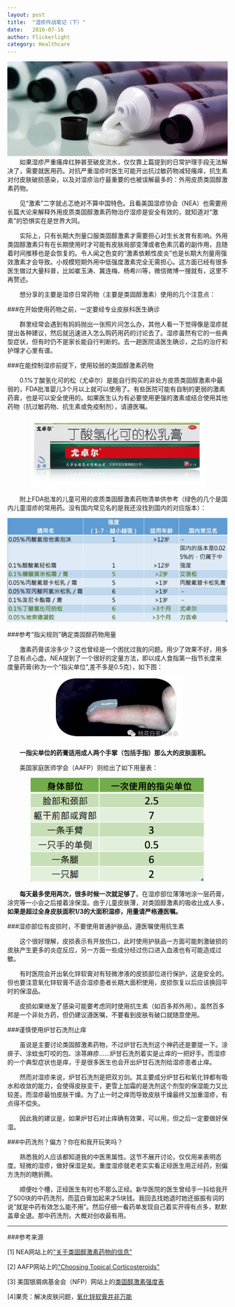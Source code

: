 ```yaml
---
layout: post
title:  "湿疹作战笔记（下）"
date:   2016-07-16
author: Flickerlight
category: Healthcare
---
```

<img src="/images/2016-07-16/otcdrugs.jpg">
&emsp;&emsp;如果湿疹严重瘙痒红肿甚至破皮流水，仅仅靠上篇提到的日常护理手段无法解决了，需要就医用药。对抗严重湿疹时医生可能开出抗过敏药物减轻瘙痒，抗生素对付皮肤破损感染，以及对湿疹治疗最重要的也被误解最多的：外用皮质类固醇激素药物。

&emsp;&emsp;见“激素”二字就忐忑绝对不算中国特色。且看美国湿疹协会（NEA）也需要用长篇大论来解释外用皮质类固醇激素药物治疗湿疹是安全有效的，就知道对“激素”的恐惧实在是世界大同。

&emsp;&emsp;实际上，只有长期大剂量口服类固醇激素才需要担心对生长发育有影响。外用类固醇激素只有在长期使用时才可能有皮肤局部变薄或者色素沉着的副作用，且随着时间推移也是会恢复的。令人闻之色变的“激素依赖性皮炎”也是长期大剂量用强效激素才会导致。小规模短期外用中低强度激素完全无需担心。这方面已经有很多医生做过大量科普，比如崔玉涛、冀连梅、杨希川等，微信微博一搜就有，这里不再赘述。

&emsp;&emsp;想分享的主要是湿疹日常药物（主要是类固醇激素）使用的几个注意点：

###在开始使用药物之前，一定要经专业皮肤科医生确诊

&emsp;&emsp;群里经常会遇到有妈妈抛出一张照片问怎么办，其他人看一下觉得像是湿疹就提出各种建议，然后就迅速进入怎么购药用药的讨论去了。湿疹虽然有它的一些典型症状，但有时仍不是家长能自行判断的。去一趟医院请医生确诊，之后的治疗和护理才心里有谱。

###在能控制湿疹前提下，使用较弱的类固醇激素药物

&emsp;&emsp;0.1%丁酸氢化可的松（尤卓尔）是能自行购买的非处方皮质类固醇激素中最弱的，FDA批准婴儿3个月以上就可以使用了。有些医院可能有自制的更弱的激素药膏，也是可以安全使用的。如果医生认为有必要使用更强的激素或结合使用其他药物（抗过敏药物、抗生素或免疫制剂），请遵医嘱。

<p align="center"><img src="/images/2016-07-16/youzhuoer.png" width=400 align="center"></p>

&emsp;&emsp;附上FDA批准的儿童可用的皮质类固醇激素药物清单供参考（绿色的几个是国内儿童湿疹的常用药。没有国内常见名的是我还没找到国内的对应版本）：

<img src="/images/2016-07-16/torpical_potency.jpg">

###参考“指尖规则”确定类固醇药物用量

&emsp;&emsp;激素药膏该涂多少？这也曾经是一个困扰过我的问题。用少了效果不好，用多了总有点心虚。NEA提到了一个很好的定量方法，即以成人食指第一指节长度来度量药膏(称为一个“指尖单位”,差不多是0.5克），如下图：


<p align="center"><img src="/images/2016-07-16/finger_rule.jpg"></p>

&emsp;&emsp;**一指尖单位的药膏适用成人两个手掌（包括手指）那么大的皮肤面积。**

&emsp;&emsp;美国家庭医师学会（AAFP）则给出了如下用量表：

<p align="center"><img src="/images/2016-07-16/Fingerunits.png" width=400></p>

&emsp;&emsp;**每天最多使用两次，很多时候一次就足够了**。在湿疹部位薄薄地涂一层药膏，涂完等一小会之后接着涂保湿。由于儿童皮肤薄，对类固醇激素的吸收比成人多，**如果是超过全身皮肤面积1/3的大面积湿疹，用量请严格遵医嘱。**

###湿疹部位有皮损时，不要使用普通护肤品，遵医嘱使用抗生素

&emsp;&emsp;这个很好理解，皮损表示有开放伤口，此时使用护肤品一方面可能刺激破损的皮肤产生更多的炎症反应，另一方面一些成分经过伤口进入血液也有可能造成过敏。

&emsp;&emsp;有时医院会开出氧化锌软膏对有轻微渗液的皮损部位进行保护，这是安全的。但也要注意氧化锌软膏不适合湿疹患者长期大面积使用，皮损恢复以后应该换回平时的保湿品。

&emsp;&emsp;皮损如果继发了感染可能要考虑同时使用抗生素（如百多邦外用）。虽然百多邦是一个非处方药，但仍建议遵医嘱，不要看到皮肤有破口就随意使用。

###谨慎使用炉甘石洗剂止痒

&emsp;&emsp;虽说是主要讨论类固醇激素药物，不过炉甘石洗剂这个神药还是要提一下。涂痱子、涂蚊虫叮咬的包、涂荨麻疹……炉甘石洗剂着实是止痒的一把好手。而湿疹的一个典型症状也是痒，于是很多医生也会开出炉甘石洗剂给湿疹患者止痒。

&emsp;&emsp;然而对湿疹来说，炉甘石洗剂是把双刃剑。其主要成分炉甘石和氧化锌都有吸水和收敛的能力，会使得皮肤变干，更雪上加霜的是洗剂这个剂型的保湿能力又比较差。而湿疹最怕皮肤干燥。为了止一时之痒而导致皮肤干燥最终又加重湿疹，有点得不偿失。

&emsp;&emsp;因此我的建议是，如果炉甘石对止痒确有效果，可以用，但之后一定要做好保湿。

###中药洗剂？偏方？你在和我开玩笑吗？

&emsp;&emsp;熟悉我的人应该都知道我的中医黑属性。这节不展开讨论，仅仅用来表明态度。轻微的湿疹，做好保湿足矣。重度湿疹就老老实实看正经医生用正经药，别偏方洗剂的瞎折腾。

&emsp;&emsp;顺便吐个槽，正经医生有时也不那么正经。新华医院的医生曾经手一抖给我开了500块的中药洗剂，而蓝白膏加起来才5块钱。我回去找她退时她还振振有词的说“就是中药有效怎么能不用”。然后仔细一看药单发现自己着实开得有点多，默默盖章全退。那中药洗剂，大概对创收最有用。


----------
###参考来源

[1] NEA网站上的["关于类固醇激素药物的信息"](https://nationaleczema.org/eczema/treatment/topical-corticosteroids/)

[2] AAFP网站上的["Choosing Topical Corticosteroids"](http://www.aafp.org/afp/2009/0115/p135.html)

[3] 美国银屑病基金会（NFP）网站上的[类固醇激素强度表](https://www.psoriasis.org/about-psoriasis/treatments/topicals/steroids/potency-chart)

[4]果壳：解决皮肤问题，[氧化锌软膏并非万能](http://www.guokr.com/article/439146/)